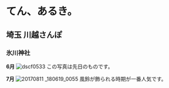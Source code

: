 # てん、あるき。
## 埼玉 川越さんぽ
### 氷川神社
**6月**
![dscf0533](https://user-images.githubusercontent.com/29531738/41585786-fd7bc2f8-73e5-11e8-8a8e-970dd0559a48.jpg)
この写真は先日のものです。

**7月**
![20170811 _180619_0055](https://user-images.githubusercontent.com/29531738/41585948-76ad6410-73e6-11e8-8fd1-dc56056f2753.jpg)
風鈴が飾られる時期が一番人気です。
